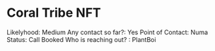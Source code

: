 # Coral Tribe NFT

Likelyhood: Medium
Any contact so far?: Yes
Point of Contact: Numa
Status: Call Booked
Who is reaching out? : PlantBoi